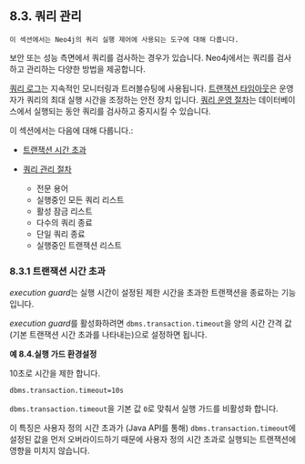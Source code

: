 
## 8.3. 쿼리 관리

```
이 섹션에서는 Neo4j의 쿼리 실행 제어에 사용되는 도구에 대해 다룹니다.  
```

보안 또는 성능 측면에서 쿼리를 검사하는 경우가 있습니다. Neo4j에서는 쿼리를 검사하고 관리하는 다양한 방법을 제공합니다.

[쿼리 로그](/monitoring/logging/query-logging.md)는 지속적인 모니터링과 트러블슈팅에 사용됩니다. [트랜잭션 타임아웃](/monitoring/query-management.md)은 운영자가 쿼리의 최대 실행 시간을 조정하는 안전 장치 입니다. [쿼리 운영 절차](/monitoring/query-management/procedures.md)는 데이터베이스에서 실행되는 동안 쿼리를 검사하고 중지시킬 수 있습니다. 

이 섹션에서는 다음에 대해 다룹니다.:

- [트랜잭션 시간 초과](/monitoring/query-management.md)
- [쿼리 관리 절차](/monitoring/query-management/procedures.md)

	- 전문 용어
	- 실행중인 모든 쿼리 리스트
	- 활성 잠금 리스트 
	- 다수의 쿼리 종료
	- 단일 쿼리 종료
	- 실행중인 트랜잭션 리스트 


### 8.3.1 트랜잭션 시간 초과

*execution guard*는 실행 시간이 설정된 제한 시간을 초과한 트랜잭션을 종료하는 기능입니다. 

*execution guard*를 활성화하려면 ```dbms.transaction.timeout```을 양의 시간 간격 값(기본 트랜잭션 시간 초과를 나타내는)으로 설정하면 됩니다. 

**예 8.4.실행 가드 환경설정**

10초로 시간을 제한 합니다. 

```
dbms.transaction.timeout=10s
```

```dbms.transaction.timeout```을 기본 값 ```0```로 맞춰서 실행 가드를 비활성화 합니다. 

이 특징은 사용자 정의 시간 초과가 (Java API를 통해) ```dbms.transaction.timeout```에 설정된 값을 먼저 오버라이드하기 때문에 사용자 정의 시간 초과로 실행되는 트랜잭션에 영향을 미치지 않습니다.  
